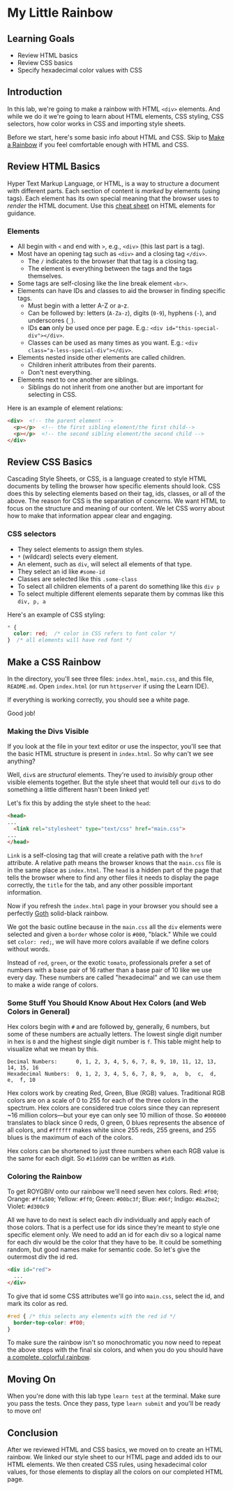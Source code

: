 # My Little Rainbow

## Learning Goals

- Review HTML basics
- Review CSS basics
- Specify hexadecimal color values with CSS

## Introduction

In this lab, we're going to make a rainbow with HTML `<div>` elements. And while
we do it we're going to learn about HTML elements, CSS styling, CSS selectors,
how color works in CSS and importing style sheets.

Before we start, here's some basic info about HTML and CSS. Skip to
[Make a Rainbow](#make-a-rainbow) if you feel comfortable enough with HTML
and CSS.

## Review HTML Basics

Hyper Text Markup Language, or HTML, is a way to structure a document with
different parts. Each section of content is _marked_ by elements (using tags).
Each element has its own special meaning that the browser uses to _render_ the
HTML document. Use this [cheat sheet](https://htmlcheatsheet.com/) on HTML elements for guidance.

### Elements

- All begin with `<` and end with `>`, e.g., `<div>` (this last part is a tag).
- Most have an opening tag such as `<div>` and a closing tag `</div>`.
  + The `/` indicates to the browser that that tag is a closing tag.
  + The element is everything between the tags and the tags themselves.
- Some tags are self-closing like the line break element `<br>`.
- Elements can have IDs and classes to aid the browser in finding specific tags.
  + Must begin with a letter A-Z or a-z.
  + Can be followed by: letters (`A-Za-z`), digits (`0-9`), hyphens (`-`), and underscores (`_`).
  + IDs **can** only be used once per page. E.g.: `<div id="this-special-div"></div>`.
  + Classes can be used as many times as you want. E.g.: `<div class="a-less-special-div"></div>`.
- Elements nested inside other elements are called children.
  + Children inherit attributes from their parents.
  + Don't nest everything.
- Elements next to one another are siblings.
  + Siblings do not inherit from one another but are important for selecting in CSS.

Here is an example of element relations:

```html
<div>  <!-- the parent element -->
  <p></p>  <!-- the first sibling element/the first child-->
  <p></p>  <!-- the second sibling element/the second child -->
</div>
```

## Review CSS Basics

Cascading Style Sheets, or CSS, is a language created to style HTML documents by
telling the browser how specific elements should look. CSS does this by
selecting elements based on their tag, ids, classes, or all of the above. The
reason for CSS is the separation of concerns. We want HTML to focus on the
structure and meaning of our content. We let CSS worry about how to make that
information appear clear and engaging.

### CSS selectors

  - They select elements to assign them styles.
  - `*` (wildcard) selects every element.
  - An element, such as `div`, will select all elements of that type.
  - They select an id like `#some-id`
  - Classes are selected like this `.some-class`
  - To select all children elements of a parent do something like this `div p`
  - To select multiple different elements separate them by commas like this `div, p, a`

Here's an example of CSS styling:

```css
* {
  color: red;  /* color in CSS refers to font color */
}  /* all elements will have red font */
```

## Make a CSS Rainbow

In the directory, you'll see three files: `index.html`, `main.css`, and this
file, `README.md`. Open `index.html` (or run `httpserver` if using the Learn IDE).

If everything is working correctly, you should see a white page.

Good job!

### Making the Divs Visible

If you look at the file in your text editor or use the inspector, you'll see
that the basic HTML structure is present in `index.html`. So why can't we see
anything?

Well, `div`s are _structural_ elements. They're used to _invisibly_ group other
visible elements together. But the style sheet that would tell our `div`s to do
something a little different hasn't been linked yet!

Let's fix this by adding the style sheet to the `head`:

```html
<head>
...
  <link rel="stylesheet" type="text/css" href="main.css">
...
</head>
```

`Link` is a self-closing tag that will create a relative path with the `href`
attribute. A relative path means the browser knows that the `main.css` file is
in the same place as `index.html`. The `head` is a hidden part of the page that
tells the browser where to find any other files it needs to display the page
correctly, the `title` for the tab, and any other possible important
information.

Now if you refresh the `index.html` page in your browser you should see a
perfectly [Goth][goth] solid-black rainbow.
   
We got the basic outline because in the `main.css` all the `div` elements were
selected and given a `border` whose color is `#000`, "black." While we could
set `color: red;`, we will have more colors available if we define colors
without words.

Instead of `red`, `green`, or the exotic `tomato`, professionals prefer a set
of numbers with a base pair of 16 rather than a base pair of 10 like we use
every day. These numbers are called "hexadecimal" and we can use them to make a
wide range of colors.

### Some Stuff You Should Know About Hex Colors (and Web Colors in General)

Hex colors begin with `#` and are followed by, generally, 6 numbers, but some of
these numbers are actually letters. The lowest single digit number in hex is `0`
and the highest single digit number is `f`. This table might help to visualize
what we mean by this.

```
Decimal Numbers:      0, 1, 2, 3, 4, 5, 6, 7, 8, 9, 10, 11, 12, 13, 14, 15, 16
Hexadecimal Numbers:  0, 1, 2, 3, 4, 5, 6, 7, 8, 9,  a,  b,  c,  d,  e,  f, 10
```

Hex colors work by creating Red, Green, Blue (RGB) values. Traditional RGB
colors are on a scale of 0 to 255 for each of the three colors in the spectrum.
Hex colors are considered true colors since they can represent ~16 million
colors—but your eye can only see 10 million of those. So `#000000` translates
to black since 0 reds, 0 green, 0 blues represents the absence of all colors,
and `#ffffff` makes white since 255 reds, 255 greens, and 255 blues is the
maximum of each of the colors.

Hex colors can be shortened to just three numbers when each RGB value is the
same for each digit. So `#11dd99` can be written as `#1d9`.

### Coloring the Rainbow

To get ROYGBIV onto our rainbow we'll need seven hex colors. Red:
`#f00`; Orange: `#ffa500`; Yellow: `#ff0`; Green: `#00bc3f`; Blue: `#06f`;
Indigo: `#8a2be2`; Violet: `#d300c9`

All we have to do next is select each div individually and apply each of those
colors. That is a perfect use for ids since they're meant to style one specific
element only. We need to add an id for each div so a logical name for each div
would be the color that they have to be. It could be something random, but good
names make for semantic code. So let's give the outermost div the id red.

```html
<div id="red">
  ...
</div>
```

To give that id some CSS attributes we'll go into `main.css`, select the id,
and mark its color as red.

```css
#red { /* this selects any elements with the red id */
  border-top-color: #f00;
}
```

To make sure the rainbow isn't so monochromatic you now need to repeat the
above steps with the final six colors, and when you do you should
have [a complete, colorful rainbow](http://i0.kym-cdn.com/photos/images/original/000/118/087/2468904593_6a7c692ab6.jpg).

## Moving On

When you're done with this lab type `learn test` at the terminal. Make sure you pass
the tests. Once they pass, type `learn submit` and you'll be ready to move on!

## Conclusion

After we reviewed HTML and CSS basics, we moved on to create an HTML rainbow.
We linked our style sheet to our HTML page and added ids to our HTML elements. We
then created CSS rules, using hexadecimal color values, for those elements to
display all the colors on our completed HTML page.

[cheat sheet]: https://web.stanford.edu/group/csp/cs21/htmlcheatsheet.pdf
[goth]: https://en.wikipedia.org/wiki/Goth_subculture
